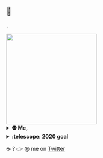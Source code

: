 ## 👋

<samp> . </samp>

<img src="https://i.imgur.com/kdKhgx6.gif" width="240px" align="center">
<br>
<details>
  <summary><b>👽 Me, </b></summary> <br>
🎓 Final year undergrad at IIT Roorkee <br>
🖥️ Self-taught Full stack developer <br>
👾 likes contributing to open source <br>
✈️  want to travel the world<br>
🎥 loves to watch and make movies<br>
☕  needs tea <br>
🍺 also needs beer <br>
🎨 sometimes plays around with pixels <br>
</details>
<details>
  <summary><b>:telescope: 2020 goal</b></summary> <br>
  I aim to create a beautiful corner of the web free of ads, sponsored posts, and the rest of the annoying noise we're so accustomed to seeing on the internet these  days.
</details>

:coffee: ? :point_right: @ me on <a href="https://twitter.com/Apoorvkhare12">Twitter</a>

